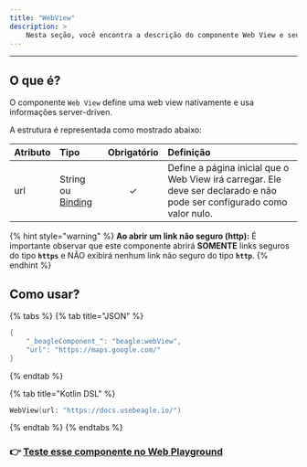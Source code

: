 ```yaml
---
title: "WebView"
description: >
    Nesta seção, você encontra a descrição do componente Web View e seus atributos
---
```

---
## **O que é?**

O componente `Web View` define uma web view nativamente e usa informações server-driven.

A estrutura é representada como mostrado abaixo:

| Atributo | Tipo | Obrigatório | Definição |
| :--- | :--- | :---: | :--- |
| url | String ou [Binding](https://docs.usebeagle.io/api/contexto#bindings) | ✓ | Define a página inicial que o Web View irá carregar. Ele deve ser declarado e não pode ser configurado como valor nulo.  |

{% hint style="warning" %}
**Ao abrir um link não seguro \(http\):** É importante observar que este componente abrirá **SOMENTE** links seguros do tipo **`https`** e NÃO exibirá nenhum link não seguro do tipo **`http`**.
{% endhint %}

## Como usar?

{% tabs %}
{% tab title="JSON" %}
```kotlin
{
    "_beagleComponent_": "beagle:webView",
    "url": "https://maps.google.com/"
}
```
{% endtab %}

{% tab title="Kotlin DSL" %}
```kotlin
WebView(url: "https://docs.usebeagle.io/")
```
{% endtab %}
{% endtabs %}

### 👉 [Teste esse componente no Web Playground](https://beagle-playground.netlify.app/#/demo/default-components/button.json)​

